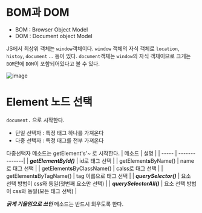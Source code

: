 # BOM과 DOM
- BOM : Browser Object Model
- DOM : Document object Model


JS에서 최상위 객체는 ```window```객체이다.
```window``` 객체의 자식 객체로 ```location```, ```histoy```, ```document``` ... 등이 있다.
```document```객체는 ```window```의 자식 객체이므로 크게는 ```BOM```안에 ```DOM```이 포함되어있다고 볼 수 있다.

![image](http://coding404.com/img2/34.png)

# Element 노드 선택
```document.``` 으로 시작한다.
- 단일 선택자 : 특정 태그 하나를 가져온다
- 다중 선택자 : 특정 태그를 전부 가져온다

다중선택자 메소드는 getElement's'~ 로 시작한다. 
| 메소드 | 설명 |
| ----- | --------------|
| ***getElementById()*** | id로 태그 선택 |
| getElement**s**ByName() | name로 태그 선택 |
| getElement**s**ByClassName() | calss로 태그 선택 |
| getElement**s**ByTagName() | tag 이름으로 태그 선택 |
| ***querySelector()*** | 요소 선택 방법이 css와 동일(첫번째 요소만 선택) |
| ***querySelectorAll()*** | 요소 선택 방법이 css와 동일(모든 태그 선택) |

***굵게 기울임으로 쓰인***  메소드는 반드시 외우도록 한다.